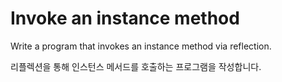 # Invoke an instance method

Write a program that invokes an instance method via reflection.

리플렉션을 통해 인스턴스 메서드를 호출하는 프로그램을 작성합니다.
